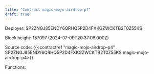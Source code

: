```yaml
---
title: "Contract magic-mojo-airdrop-p4"
draft: true
---
```

Deployer: SP2ZNGJ85ENDY6QRHQ5P2D4FXKGZWCKTB2T0Z55KS


 



Block height: 157097 (2024-07-09T20:37:06.000Z)

Source code: {{<contractref "magic-mojo-airdrop-p4" SP2ZNGJ85ENDY6QRHQ5P2D4FXKGZWCKTB2T0Z55KS magic-mojo-airdrop-p4>}}

Functions:


